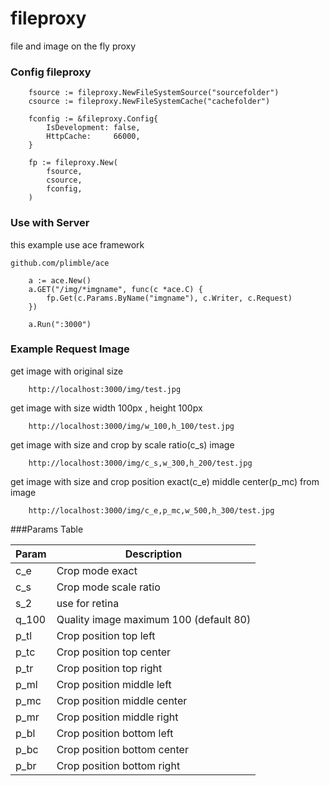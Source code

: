 fileproxy
=========

file and image on the fly proxy

### Config fileproxy
``` 
    fsource := fileproxy.NewFileSystemSource("sourcefolder")
	csource := fileproxy.NewFileSystemCache("cachefolder")
	
	fconfig := &fileproxy.Config{
		IsDevelopment: false,
		HttpCache:     66000,
	}

	fp := fileproxy.New(
		fsource,
		csource,
		fconfig,
	)
```

### Use with Server
this example use ace framework 

`github.com/plimble/ace`

```
	a := ace.New()
	a.GET("/img/*imgname", func(c *ace.C) {
		fp.Get(c.Params.ByName("imgname"), c.Writer, c.Request)
	})

	a.Run(":3000")

```

### Example Request Image
get image with original size

```
	http://localhost:3000/img/test.jpg
```

get image with size width 100px , height 100px

```
	http://localhost:3000/img/w_100,h_100/test.jpg
```

get image with size and crop by scale ratio(c_s) image

```
	http://localhost:3000/img/c_s,w_300,h_200/test.jpg
```

get image with size and crop position exact(c_e) middle center(p_mc) from image

```
	http://localhost:3000/img/c_e,p_mc,w_500,h_300/test.jpg
```

###Params Table

| Param | Description                            |
|-------|----------------------------------------|
| c_e   | Crop mode exact                        |
| c_s   | Crop mode scale ratio                  |
| s_2   | use for retina                         |
| q_100 | Quality image maximum 100 (default 80) |
| p_tl  | Crop position top left                 |
| p_tc  | Crop position top center               |
| p_tr  | Crop position top right                |
| p_ml  | Crop position middle left              |
| p_mc  | Crop position middle center            |
| p_mr  | Crop position middle right             |
| p_bl  | Crop position bottom left              |
| p_bc  | Crop position bottom center            |
| p_br  | Crop position bottom right             |



